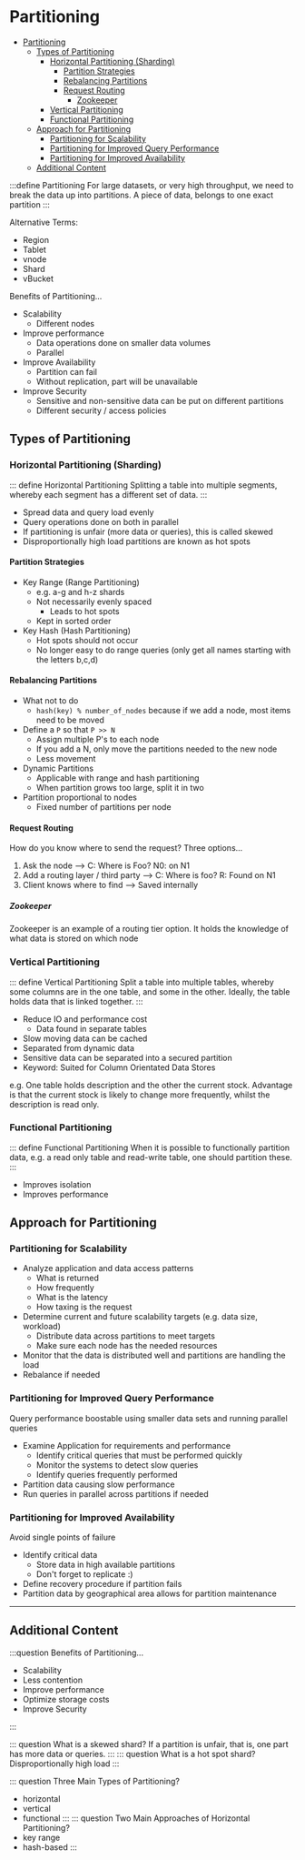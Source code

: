 # Partitioning

- [Partitioning](#partitioning)
  - [Types of Partitioning](#types-of-partitioning)
    - [Horizontal Partitioning (Sharding)](#horizontal-partitioning-sharding)
      - [Partition Strategies](#partition-strategies)
      - [Rebalancing Partitions](#rebalancing-partitions)
      - [Request Routing](#request-routing)
        - [Zookeeper](#zookeeper)
    - [Vertical Partitioning](#vertical-partitioning)
    - [Functional Partitioning](#functional-partitioning)
  - [Approach for Partitioning](#approach-for-partitioning)
    - [Partitioning for Scalability](#partitioning-for-scalability)
    - [Partitioning for Improved Query Performance](#partitioning-for-improved-query-performance)
    - [Partitioning for Improved Availability](#partitioning-for-improved-availability)
  - [Additional Content](#additional-content)


:::define Partitioning
For large datasets, or very high throughput, we need to break the data up into partitions. A piece of data, belongs to one exact partition
:::

Alternative Terms: 
- Region
- Tablet
- vnode
- Shard
- vBucket

Benefits of Partitioning...
- Scalability
  - Different nodes
- Improve performance
  - Data operations done on smaller data volumes
  - Parallel
- Improve Availability
  - Partition can fail
  - Without replication, part will be unavailable
- Improve Security
  - Sensitive and non-sensitive data can be put on different partitions
  - Different security / access policies

## Types of Partitioning
### Horizontal Partitioning (Sharding)

::: define Horizontal Partitioning
Splitting a table into multiple segments, whereby each segment has a different set of data.
:::

- Spread data and query load evenly
- Query operations done on both in parallel
- If partitioning is unfair (more data or queries), this is called skewed 
- Disproportionally high load partitions are known as hot spots

#### Partition Strategies

- Key Range (Range Partitioning)
  - e.g. a-g and h-z shards
  - Not necessarily evenly spaced
    - Leads to hot spots
  - Kept in sorted order
- Key Hash (Hash Partitioning)
  - Hot spots should not occur
  - No longer easy to do range queries (only get all names starting with the letters b,c,d)

#### Rebalancing Partitions

- What not to do
  - `hash(key) % number_of_nodes` because if we add a node, most items need to be moved
- Define a `P` so that `P >> N`
  - Assign multiple P's to each node
  - If you add a N, only move the partitions needed to the new node
  - Less movement
- Dynamic Partitions
  - Applicable with range and hash partitioning
  - When partition grows too large, split it in two
- Partition proportional to nodes
  - Fixed number of partitions per node


#### Request Routing

How do you know where to send the request? Three options...

1. Ask the node --> C: Where is Foo? N0: on N1
2. Add a routing layer / third party --> C: Where is foo? R: Found on N1
3. Client knows where to find --> Saved internally

##### Zookeeper

Zookeeper is an example of a routing tier option. It holds the knowledge of what data is stored on which node

### Vertical Partitioning

::: define Vertical Partitioning
Split a table into multiple tables, whereby some columns are in the one table, and some in the other. Ideally, the table holds data that is linked together.
:::

- Reduce IO and performance cost
  - Data found in separate tables
- Slow moving data can be cached
- Separated from dynamic data
- Sensitive data can be separated into a secured partition
- Keyword: Suited for Column Orientated Data Stores

e.g. One table holds description and the other the current stock. Advantage is that the current stock is likely to change more frequently, whilst the description is read only.

### Functional Partitioning

::: define Functional Partitioning
When it is possible to functionally partition data, e.g. a read only table and read-write table, one should partition these.
:::

- Improves isolation
- Improves performance

## Approach for Partitioning

### Partitioning for Scalability
- Analyze application and data access patterns
  - What is returned
  - How frequently
  - What is the latency
  - How taxing is the request
- Determine current and future scalability targets (e.g. data size, workload)
  - Distribute data across partitions to meet targets
  - Make sure each node has the needed resources
- Monitor that the data is distributed well and partitions are handling the load
- Rebalance if needed

### Partitioning for Improved Query Performance
Query performance boostable using smaller data sets and running parallel queries
- Examine Application for requirements and performance
  - Identify critical queries that must be performed quickly
  - Monitor the systems to detect slow queries
  - Identify queries frequently performed
- Partition data causing slow performance
- Run queries in parallel across partitions if needed
### Partitioning for Improved Availability
Avoid single points of failure
- Identify critical data
  - Store data in high available partitions
  - Don't forget to replicate :)
- Define recovery procedure if partition fails
- Partition data by geographical area allows for partition maintenance

---
## Additional Content

:::question Benefits of Partitioning...
- Scalability
- Less contention
- Improve performance
- Optimize storage costs
- Improve Security

:::



::: question What is a skewed shard?
If a partition is unfair, that is, one part has more data or queries.
:::
::: question What is a hot spot shard?
Disproportionally high load
:::

::: question Three Main Types of Partitioning?
- horizontal
- vertical 
- functional
:::
::: question Two Main Approaches of Horizontal Partitioning?
- key range
- hash-based
:::